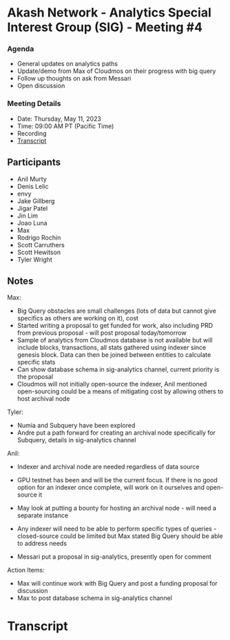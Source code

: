 # Akash Network - Analytics Special Interest Group (SIG) - Meeting #4

### **Agenda**

- General updates on analytics paths
- Update/demo from Max of Cloudmos on their progress with big query
- Follow up thoughts on ask from Messari
- Open discussion

### **Meeting Details**

- Date: Thursday, May 11, 2023
- Time: 09:00 AM PT (Pacific Time)
- Recording
- [Transcript](#transcript)

## **Participants**

- Anil Murty
- Denis Lelic
- envy
- Jake Gillberg
- Jigar Patel
- Jin Lim
- Joao Luna
- Max
- Rodrigo Rochin
- Scott Carruthers
- Scott Hewitson
- Tyler Wright

## Notes

Max:
- Big Query obstacles are small challenges (lots of data but cannot give specifics as others are working on it), cost
- Started writing a proposal to get funded for work, also including PRD from previous proposal - will post proposal today/tomorrow
- Sample of analytics from Cloudmos database is not available but will include blocks, transactions, all stats gathered using indexer since genesis block. Data can then be joined between entities to calculate specific stats
- Can show database schema in sig-analytics channel, current priority is the proposal
- Cloudmos will not initially open-source the indexer, Anil mentioned open-sourcing could be a means of mitigating cost by allowing others to host archival node

Tyler:
- Numia and Subquery have been explored
- Andre put a path forward for creating an archival node specifically for Subquery, details in sig-analytics channel

Anil:
- Indexer and archival node are needed regardless of data source
- GPU testnet has been and will be the current focus. If there is no good option for an indexer once complete, will work on it ourselves and open-source it
- May look at putting a bounty for hosting an archival node - will need a separate instance
- Any indexer will need to be able to perform specific types of queries - closed-source could be limited but Max stated Big Query should be able to address needs

- Messari put a proposal in sig-analytics, presently open for comment

Action Items:

- Max will continue work with Big Query and post a funding proposal for discussion
- Max to post database schema in sig-analytics channel

# **Transcript**
